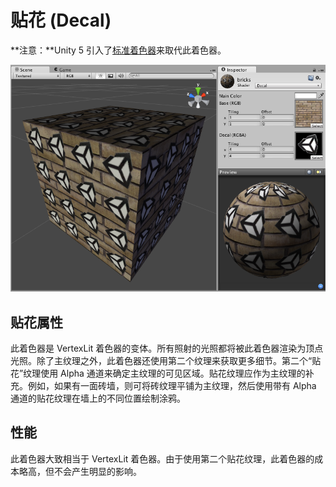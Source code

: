 贴花 (Decal)
=====

**注意：**Unity 5 引入了[标准着色器](shader-StandardShader.html)来取代此着色器。

![](../uploads/Shaders/Shader-NormalDecal.png) 

贴花属性
----------------

此着色器是 VertexLit 着色器的变体。所有照射的光照都将被此着色器渲染为顶点光照。除了主纹理之外，此着色器还使用第二个纹理来获取更多细节。第二个“贴花”纹理使用 Alpha 通道来确定主纹理的可见区域。贴花纹理应作为主纹理的补充。例如，如果有一面砖墙，则可将砖纹理平铺为主纹理，然后使用带有 Alpha 通道的贴花纹理在墙上的不同位置绘制涂鸦。

性能
-----------

此着色器大致相当于 VertexLit 着色器。由于使用第二个贴花纹理，此着色器的成本略高，但不会产生明显的影响。
